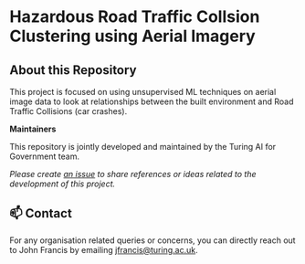 # Hazardous Road Traffic Collsion Clustering using Aerial Imagery


## About this Repository

This project is focused on using unsupervised ML techniques on aerial image data to look at relationships between the built environment and Road Traffic Collisions (car crashes).

**Maintainers**

This repository is jointly developed and maintained by the Turing AI for Government team.

*Please create [an issue](../../issues) to share references or ideas related to the development of this project.*

📫 Contact
---

For any organisation related queries or concerns, you can directly reach out to John Francis by emailing [jfrancis@turing.ac.uk](mailto:jfrancis@turing.ac.uk).

